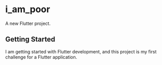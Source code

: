 # i_am_poor

A new Flutter project.

## Getting Started

I am getting started with Flutter development, and this project is my first challenge for a Flutter application.